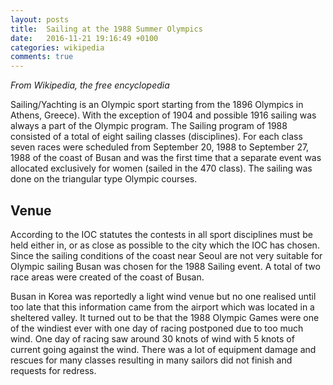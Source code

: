 ```yaml
---
layout: posts
title:  Sailing at the 1988 Summer Olympics
date:   2016-11-21 19:16:49 +0100
categories: wikipedia
comments: true
---
```


_From Wikipedia, the free encyclopedia_

Sailing/Yachting is an Olympic sport starting from the 1896 Olympics in Athens, Greece). With the exception of 1904 and possible 1916 sailing was always a part of the Olympic program. The Sailing program of 1988 consisted of a total of eight sailing classes (disciplines). For each class seven races were scheduled from September 20, 1988 to September 27, 1988 of the coast of Busan and was the first time that a separate event was allocated exclusively for women (sailed in the 470 class). The sailing was done on the triangular type Olympic courses.

## Venue
According to the IOC statutes the contests in all sport disciplines must be held either in, or as close as possible to the city which the IOC has chosen. Since the sailing conditions of the coast near Seoul are not very suitable for Olympic sailing Busan was chosen for the 1988 Sailing event. A total of two race areas were created of the coast of Busan.

Busan in Korea was reportedly a light wind venue but no one realised until too late that this information came from the airport which was located in a sheltered valley. It turned out to be that the 1988 Olympic Games were one of the windiest ever with one day of racing postponed due to too much wind. One day of racing saw around 30 knots of wind with 5 knots of current going against the wind. There was a lot of equipment damage and rescues for many classes resulting in many sailors did not finish and requests for redress.